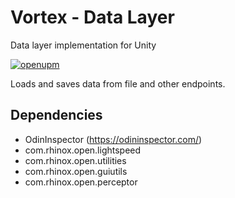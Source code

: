 # Vortex - Data Layer
Data layer implementation for Unity

[![openupm](https://img.shields.io/npm/v/com.rhinox.open.vortex?label=openupm&registry_uri=https://package.openupm.com)](https://openupm.com/packages/com.rhinox.open.vortex/)

Loads and saves data from file and other endpoints.


## Dependencies

- OdinInspector (https://odininspector.com/)
- com.rhinox.open.lightspeed
- com.rhinox.open.utilities
- com.rhinox.open.guiutils
- com.rhinox.open.perceptor